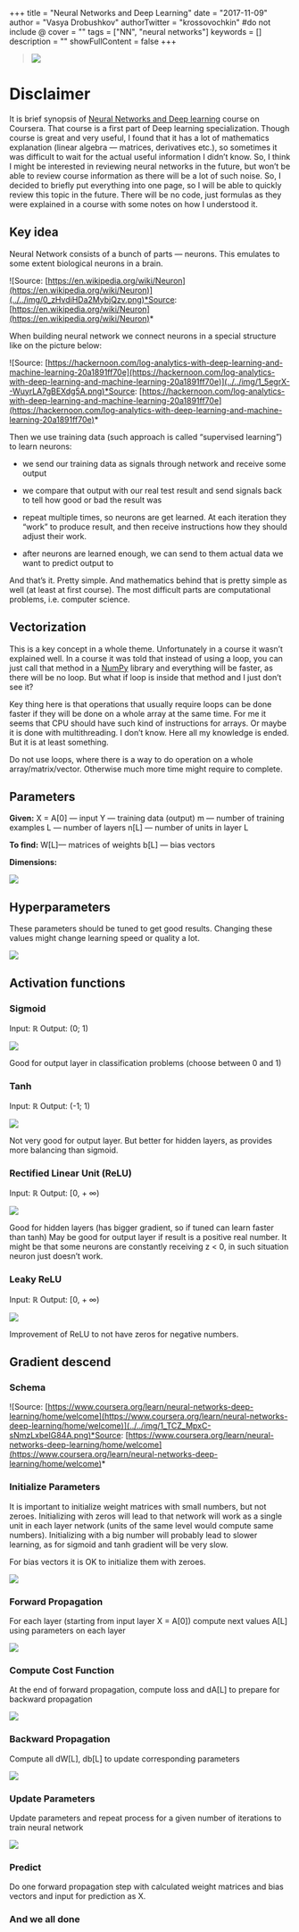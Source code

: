 +++
title = "Neural Networks and Deep Learning"
date = "2017-11-09"
author = "Vasya Drobushkov"
authorTwitter = "krossovochkin" #do not include @
cover = ""
tags = ["NN", "neural networks"]
keywords = []
description = ""
showFullContent = false
+++

> [![](https://img.shields.io/badge/original-medium-green)](https://medium.com/@krossovochkin/neural-networks-and-deep-learning-38aaca43ae0f)

# Disclaimer

It is brief synopsis of [Neural Networks and Deep learning](https://www.coursera.org/learn/neural-networks-deep-learning/home/welcome) course on Coursera.
That course is a first part of Deep learning specialization.
Though course is great and very useful, I found that it has a lot of mathematics explanation (linear algebra — matrices, derivatives etc.), so sometimes it was difficult to wait for the actual useful information I didn’t know.
So, I think I might be interested in reviewing neural networks in the future, but won’t be able to review course information as there will be a lot of such noise.
So, I decided to briefly put everything into one page, so I will be able to quickly review this topic in the future.
There will be no code, just formulas as they were explained in a course with some notes on how I understood it.

## Key idea

Neural Network consists of a bunch of parts — neurons.
This emulates to some extent biological neurons in a brain.

![Source: [https://en.wikipedia.org/wiki/Neuron](https://en.wikipedia.org/wiki/Neuron)](../../img/0_zHvdiHDa2MybjQzv.png)*Source: [https://en.wikipedia.org/wiki/Neuron](https://en.wikipedia.org/wiki/Neuron)*

When building neural network we connect neurons in a special structure like on the picture below:

![Source: [https://hackernoon.com/log-analytics-with-deep-learning-and-machine-learning-20a1891ff70e](https://hackernoon.com/log-analytics-with-deep-learning-and-machine-learning-20a1891ff70e)](../../img/1_5egrX--WuyrLA7gBEXdg5A.png)*Source: [https://hackernoon.com/log-analytics-with-deep-learning-and-machine-learning-20a1891ff70e](https://hackernoon.com/log-analytics-with-deep-learning-and-machine-learning-20a1891ff70e)*

Then we use training data (such approach is called “supervised learning”) to learn neurons:

* we send our training data as signals through network and receive some output

* we compare that output with our real test result and send signals back to tell how good or bad the result was

* repeat multiple times, so neurons are get learned. At each iteration they “work” to produce result, and then receive instructions how they should adjust their work.

* after neurons are learned enough, we can send to them actual data we want to predict output to

And that’s it. Pretty simple.
And mathematics behind that is pretty simple as well (at least at first course).
The most difficult parts are computational problems, i.e. computer science.

## Vectorization

This is a key concept in a whole theme.
Unfortunately in a course it wasn’t explained well.
In a course it was told that instead of using a loop, you can just call that method in a [NumPy](http://www.numpy.org/) library and everything will be faster, as there will be no loop. But what if loop is inside that method and I just don’t see it?

Key thing here is that operations that usually require loops can be done faster if they will be done on a whole array at the same time.
For me it seems that CPU should have such kind of instructions for arrays.
Or maybe it is done with multithreading. I don’t know.
Here all my knowledge is ended.
But it is at least something.

Do not use loops, where there is a way to do operation on a whole array/matrix/vector.
Otherwise much more time might require to complete.

## Parameters

**Given:**
X = A[0] — input
Y — training data (output)
m — number of training examples
L — number of layers
n[L] — number of units in layer L

**To find:**
W[L]— matrices of weights
b[L] — bias vectors

**Dimensions:**

![](../../img/1_6ugtZP1hlLB2uHUDBOzCBg.png)

## Hyperparameters

These parameters should be tuned to get good results.
Changing these values might change learning speed or quality a lot.

![](../../img/1_tHWagLQM-ttB-DIq_GjvLA.png)

## Activation functions

### Sigmoid

Input: ℝ
Output: (0; 1)

![](../../img/1_0yGRgHlq3TFVOvWaAMlbxQ.png)

Good for output layer in classification problems (choose between 0 and 1)

### Tanh

Input: ℝ
Output: (-1; 1)

![](../../img/1_stEFcHA9bWZDfNJnRY6Fmw.png)

Not very good for output layer.
But better for hidden layers, as provides more balancing than sigmoid.

### Rectified Linear Unit (ReLU)

Input: ℝ
Output: [0, + ∞)

![](../../img/1_CgeZ6yLvdxluNofEVAtvWw.png)

Good for hidden layers (has bigger gradient, so if tuned can learn faster than tanh)
May be good for output layer if result is a positive real number.
It might be that some neurons are constantly receiving z < 0, in such situation neuron just doesn’t work.

### Leaky ReLU

Input: ℝ
Output: [0, + ∞)

![](../../img/1_jTU2ao64e16ljWpWnXz3XQ.png)

Improvement of ReLU to not have zeros for negative numbers.

## Gradient descend

### Schema

![Source: [https://www.coursera.org/learn/neural-networks-deep-learning/home/welcome](https://www.coursera.org/learn/neural-networks-deep-learning/home/welcome)](../../img/1_TCZ_MpxC-sNmzLxbeIG84A.png)*Source: [https://www.coursera.org/learn/neural-networks-deep-learning/home/welcome](https://www.coursera.org/learn/neural-networks-deep-learning/home/welcome)*

### Initialize Parameters

It is important to initialize weight matrices with small numbers, but not zeroes. 
Initializing with zeros will lead to that network will work as a single unit in each layer network (units of the same level would compute same numbers).
Initializing with a big number will probably lead to slower learning, as for sigmoid and tanh gradient will be very slow.

For bias vectors it is OK to initialize them with zeroes.

![](../../img/1_CZELtiMesFa4cOsb92Ai-Q.png)

### Forward Propagation

For each layer (starting from input layer X = A[0]) compute next values A[L] using parameters on each layer

![](../../img/1_WUkDLbpQvCsNiGy00HM88A.png)

### Compute Cost Function

At the end of forward propagation, compute loss and dA[L] to prepare for backward propagation

![](../../img/1_WMaAKlQ0Ci68fJ_kCMlR1Q.png)

### Backward Propagation

Compute all dW[L], db[L] to update corresponding parameters

![](../../img/1_Ds-b33FsTWboJ8nYpeEJ9w.png)

### Update Parameters

Update parameters and repeat process for a given number of iterations to train neural network

![](../../img/1_Dh9GNFDHTrSeFoUQ2cKzuA.png)

### Predict

Do one forward propagation step with calculated weight matrices and bias vectors and input for prediction as X.

### And we all done
